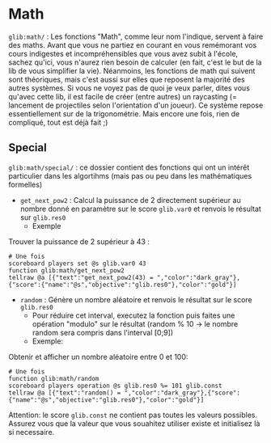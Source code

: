 # **Math**

`glib:math/` : Les fonctions "Math", comme leur nom l'indique, servent à faire des maths. Avant que vous ne partiez en courant en vous remémorant vos cours indigestes et incompréhensibles que vous avez subit à l'école, sachez qu'ici, vous n'aurez rien besoin de calculer (en fait, c'est le but de la lib de vous simplifier la vie). Néanmoins, les fonctions de math qui suivent sont théoriques, mais c'est aussi sur elles que reposent la majorité des autres systèmes. Si vous ne voyez pas de quoi je veux parler, dites vous qu'avec cette lib, il est facile de créer (entre autres) un raycasting (= lancement de projectiles selon l'orientation d'un joueur). Ce système repose essentiellement sur de la trigonométrie. Mais encore une fois, rien de compliqué, tout est déjà fait ;)

## **Special**

`glib:math/special/` : ce dossier contient des fonctions qui ont un intérêt particulier dans les algortihms (mais pas ou peu dans les mathématiques formelles)

* `get_next_pow2` : Calcul la puissance de 2 directement supérieur au nombre donné en paramètre sur le score `glib.var0` et renvois le résultat sur `glib.res0`
  * Exemple

Trouver la puissance de 2 supérieur à 43 :

```
# Une fois
scoreboard players set @s glib.var0 43
function glib:math/get_next_pow2
tellraw @a [{"text":"get_next_pow2(43) = ","color":"dark_gray"},{"score":{"name":"@s","objective":"glib.res0"},"color":"gold"}]
```

* `random` : Génère un nombre aléatoire et renvois le résultat sur le score `glib.res0`
  * Pour réduire cet interval, executez la fonction puis faites une opération "modulo" sur le résultat (random % 10 -> le nombre random sera compris dans l'interval \[0;9\])
  * Exemple:

Obtenir et afficher un nombre aléatoire entre 0 et 100:

```
# Une fois
function glib:math/random
scoreboard players operation @s glib.res0 %= 101 glib.const
tellraw @a [{"text":"random() = ","color":"dark_gray"},{"score":{"name":"@s","objective":"glib.res0"},"color":"gold"}]

```

Attention: le score `glib.const` ne contient pas toutes les valeurs possibles. Assurez vous que la valeur que vous souahitez utiliser existe et initialisez là si necessaire.